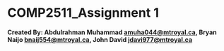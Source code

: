 # COMP2511_Assignment 1
**Created By: Abdulrahman Muhammad amuha044@mtroyal.ca, Bryan Naijo bnaij554@mtroyal.ca, John David jdavi977@mtroyal.ca**
